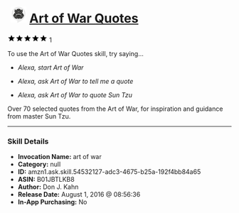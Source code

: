 # &nbsp;<img src="skill_icon" alt="Art of War Quotes icon" width="36"> [Art of War Quotes](http://alexa.amazon.com/#skills/amzn1.ask.skill.54532127-adc3-4675-b25a-192f4bb84a65)
![5 stars](../../images/ic_star_black_18dp_1x.png)![5 stars](../../images/ic_star_black_18dp_1x.png)![5 stars](../../images/ic_star_black_18dp_1x.png)![5 stars](../../images/ic_star_black_18dp_1x.png)![5 stars](../../images/ic_star_black_18dp_1x.png) 1

To use the Art of War Quotes skill, try saying...

* *Alexa, start Art of War*

* *Alexa, ask Art of War to tell me a quote*

* *Alexa, ask Art of War to quote Sun Tzu*

Over 70 selected quotes from the Art of War, for inspiration and guidance from master Sun Tzu.

***

### Skill Details

* **Invocation Name:** art of war
* **Category:** null
* **ID:** amzn1.ask.skill.54532127-adc3-4675-b25a-192f4bb84a65
* **ASIN:** B01JBTLKB8
* **Author:** Don J. Kahn
* **Release Date:** August 1, 2016 @ 08:56:36
* **In-App Purchasing:** No
